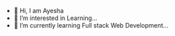 - 👋 Hi, I am Ayesha
- 👀 I’m interested in Learning...
- 🌱 I’m currently learning Full stack Web Development...


<!---
ayeshu19/ayeshu19 is a ✨ special ✨ repository because its `README.md` (this file) appears on your GitHub profile.
You can click the Preview link to take a look at your changes.
--->
